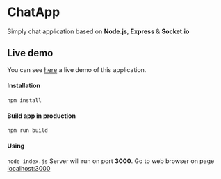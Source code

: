 # ChatApp
Simply chat application based on **Node.js**, **Express** & **Socket**.**io** 

## Live demo

You can see [here](https://chatapp-achromik.herokuapp.com/) a live demo of this application.

#### Installation

`npm install`

#### Build app in production
`npm run build`

#### Using
`node index.js`
Server will run on port **3000**. Go to web browser on page [localhost:3000](http://localhost:3000)



